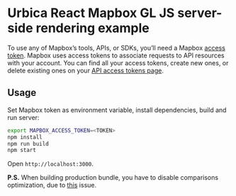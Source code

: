 # Urbica React Mapbox GL JS server-side rendering example

To use any of Mapbox’s tools, APIs, or SDKs, you’ll need a Mapbox [access token](https://www.mapbox.com/help/define-access-token/). Mapbox uses access tokens to associate requests to API resources with your account. You can find all your access tokens, create new ones, or delete existing ones on your [API access tokens page](https://www.mapbox.com/studio/account/tokens/).

## Usage

Set Mapbox token as environment variable, install dependencies, build and run server:

```sh
export MAPBOX_ACCESS_TOKEN=<TOKEN>
npm install
npm run build
npm start
```

Open `http://localhost:3000`.

**P.S.** When building production bundle, you have to disable comparisons optimization, due to [this](https://github.com/mapbox/mapbox-gl-js/issues/4359#issuecomment-286277540) issue.